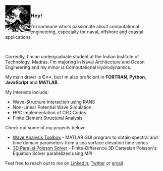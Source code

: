 <img align="left" src="i2.png" width = "80px">

### Hey!

I'm someone who's passionate about computational engineering, especially for naval, offshore and coastal applications.

<br>

Currently, I'm an undergraduate student at the Indian Institute of Technology, Madras. I'm majoring in Naval Architecture and Ocean Engineering and my minor is Computational Hydrodynamics.

My main driver is **C++**, but I'm also proficient in **FORTRAN**, **Python**, **JavaScript** and **MATLAB**.

My Interests include:
- Wave-Structure Interaction using RANS
- Non-Linear Potential Wave Simulation
- HPC Implementation of CFD Codes
- Finite Element Structural Analysis

Check out some of my projects below:
- [Wave Analysis Toolbox](https://github.com/tdk711/Wave-Analysis-Toolbox) - MATLAB GUI program to obtain spectral and time domain parameters from a sea surface elevation time series
- [3D Parallel Poisson Solver]() - Finite-Difference 3D Cartesian Poisson's Equation Solver parallelized using MPI

Feel free to reach out to me on [LinkedIn](https://www.linkedin.com/in/dilipkumar711/), [Twitter](https://www.twitter.com/tdk_711) or [email](mailto:dilipkumar@smail.iitm.ac.in)


